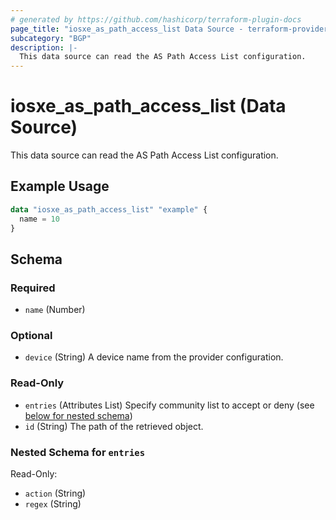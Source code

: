 ```yaml
---
# generated by https://github.com/hashicorp/terraform-plugin-docs
page_title: "iosxe_as_path_access_list Data Source - terraform-provider-iosxe"
subcategory: "BGP"
description: |-
  This data source can read the AS Path Access List configuration.
---
```


# iosxe_as_path_access_list (Data Source)

This data source can read the AS Path Access List configuration.

## Example Usage

```terraform
data "iosxe_as_path_access_list" "example" {
  name = 10
}
```

<!-- schema generated by tfplugindocs -->
## Schema

### Required

- `name` (Number)

### Optional

- `device` (String) A device name from the provider configuration.

### Read-Only

- `entries` (Attributes List) Specify community list to accept or deny (see [below for nested schema](#nestedatt--entries))
- `id` (String) The path of the retrieved object.

<a id="nestedatt--entries"></a>
### Nested Schema for `entries`

Read-Only:

- `action` (String)
- `regex` (String)
